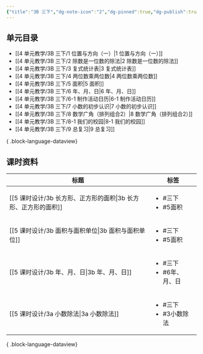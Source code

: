 ```yaml
---
{"title":"3B 三下","dg-note-icon":"2","dg-pinned":true,"dg-publish":true,"permalink":"/4 单元教学/3B 三下/","pinned":true,"dgPassFrontmatter":true,"noteIcon":"2"}
---
```



## 单元目录

- [[4 单元教学/3B 三下/1 位置与方向（一）\|1 位置与方向（一）]]
- [[4 单元教学/3B 三下/2 除数是一位数的除法\|2 除数是一位数的除法]]
- [[4 单元教学/3B 三下/3 复式统计表\|3 复式统计表]]
- [[4 单元教学/3B 三下/4 两位数乘两位数\|4 两位数乘两位数]]
- [[4 单元教学/3B 三下/5 面积\|5 面积]]
- [[4 单元教学/3B 三下/6 年、月、日\|6 年、月、日]]
- [[4 单元教学/3B 三下/6-1 制作活动日历\|6-1 制作活动日历]]
- [[4 单元教学/3B 三下/7 小数的初步认识\|7 小数的初步认识]]
- [[4 单元教学/3B 三下/8 数学广角（排列组合2）\|8 数学广角（排列组合2）]]
- [[4 单元教学/3B 三下/8-1 我们的校园\|8-1 我们的校园]]
- [[4 单元教学/3B 三下/9 总复习\|9 总复习]]

{ .block-language-dataview}

## 课时资料

| 标题                                         | 标签                                    |
| ------------------------------------------ | ------------------------------------- |
| [[5 课时设计/3b 长方形、正方形的面积\|3b 长方形、正方形的面积]] | <ul><li>#三下</li><li>#5面积</li></ul>    |
| [[5 课时设计/3b 面积与面积单位\|3b 面积与面积单位]]       | <ul><li>#三下</li><li>#5面积</li></ul>    |
| [[5 课时设计/3b 年、月、日\|3b 年、月、日]]           | <ul><li>#三下</li><li>#6年、月、日</li></ul> |
| [[5 课时设计/3a 小数除法\|3a 小数除法]]             | <ul><li>#三下</li><li>#3小数除法</li></ul>  |

{ .block-language-dataview}